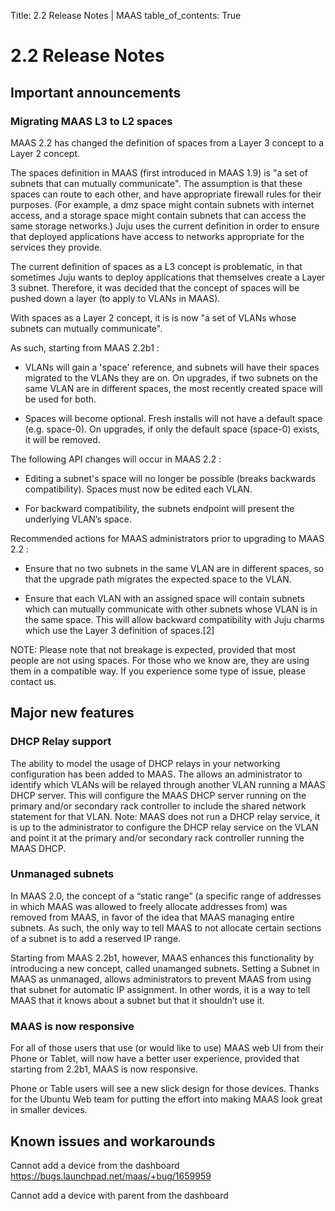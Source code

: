 Title: 2.2 Release Notes | MAAS
table_of_contents: True


# 2.2 Release Notes

## Important announcements

### Migrating MAAS L3 to L2 spaces

MAAS 2.2 has changed the definition of spaces from a Layer 3 concept to a Layer
2 concept.

The spaces definition in MAAS (first introduced in MAAS 1.9) is "a set of
subnets that can mutually communicate". The assumption is that these spaces can
route to each other, and have appropriate firewall rules for their purposes.
(For example, a dmz space might contain subnets with internet access, and a
storage space might contain subnets that can access the same storage networks.)
Juju uses the current definition in order to ensure that deployed applications
have access to networks appropriate for the services they provide.

The current definition of spaces as a L3 concept is problematic, in that
sometimes Juju wants to deploy applications that themselves create a Layer 3
subnet. Therefore, it was decided that the concept of spaces will be pushed
down a layer (to apply to VLANs in MAAS).

With spaces as a Layer 2 concept, it is is now "a set of VLANs whose subnets
can mutually communicate".

As such, starting from MAAS 2.2b1 :

- VLANs will gain a 'space' reference, and subnets will have their spaces
  migrated to the VLANs they are on. On upgrades, if two subnets on the same
  VLAN are in different spaces, the most recently created space will be used for
  both.

- Spaces will become optional. Fresh installs will not have a default space
  (e.g. space-0). On upgrades, if only the default space (space-0) exists, it
  will be removed.

The following API changes will occur in MAAS 2.2 :

- Editing a subnet's space will no longer be possible (breaks backwards
  compatibility). Spaces must now be edited each VLAN.

- For backward compatibility, the subnets endpoint will present the underlying
  VLAN’s space.

Recommended actions for MAAS administrators prior to upgrading to MAAS 2.2 :

- Ensure that no two subnets in the same VLAN are in different spaces, so that
  the upgrade path migrates the expected space to the VLAN.

- Ensure that each VLAN with an assigned space will contain subnets which can
  mutually communicate with other subnets whose VLAN is in the same space. This
  will allow backward compatibility with Juju charms which use the Layer 3
  definition of spaces.[2]

NOTE: Please note that not breakage is expected, provided that most people are
not using spaces. For those who we know are, they are using them in a
compatible way. If you experience some type of issue, please contact us.


## Major new features

### DHCP Relay support

The ability to model the usage of DHCP relays in your networking configuration
has been added to MAAS. The allows an administrator to identify which VLANs
will be relayed through another VLAN running a MAAS DHCP server. This will
configure the MAAS DHCP server running on the primary and/or secondary rack
controller to include the shared network statement for that VLAN. Note: MAAS
does not run a DHCP relay service, it is up to the administrator to configure
the DHCP relay service on the VLAN and point it at the primary and/or secondary
rack controller running the MAAS DHCP.

### Unmanaged subnets

In MAAS 2.0, the concept of a “static range” (a specific range of addresses in
which MAAS was allowed to freely allocate addresses from) was removed from
MAAS, in favor of the idea that MAAS managing entire subnets. As such, the only
way to tell MAAS to not allocate certain sections of a subnet is to add a
reserved IP range.

Starting from MAAS 2.2b1, however, MAAS enhances this functionality by
introducing a new concept, called unamanged subnets. Setting a Subnet in MAAS
as unmanaged, allows administrators to prevent MAAS from using that subnet for
automatic IP assignment. In other words, it is a way to tell MAAS that it knows
about a subnet but that it shouldn’t use it. 

### MAAS is now responsive

For all of those users that use (or would like to use) MAAS web UI from their
Phone or Tablet, will now have a better user experience, provided that starting
from 2.2b1, MAAS is now responsive. 

Phone or Table users will see a new slick design for those devices. Thanks for
the Ubuntu Web team for putting the effort into making MAAS look great in
smaller devices.


## Known issues and workarounds

Cannot add a device from the dashboard
https://bugs.launchpad.net/maas/+bug/1659959

Cannot add a device with parent from the dashboard
